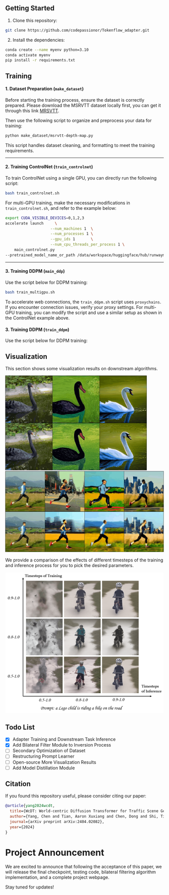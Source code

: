##

## Getting Started
1. Clone this repository:
```bash
git clone https://github.com/codepassionor/Tokenflow_adapter.git
```
2. Install the dependencies:
```bash
conda create --name myenv python=3.10
conda activate myenv
pip install -r requirements.txt
```

## Training

#### 1. **Dataset Preparation (`make_dataset`)**
Before starting the training process, ensure the dataset is correctly prepared. Please download the MSRVTT dataset locally first, you can get it through this link [MRSVTT](https://markdown.com.cn).

Then use the following script to organize and preprocess your data for training:
```bash
python make_dataset/msrvtt-depth-map.py
```
This script handles dataset cleaning, and formatting to meet the training requirements.

---

#### 2. **Training ControlNet (`train_controlnet`)**
To train ControlNet using a single GPU, you can directly run the following script:

```bash
bash train_controlnet.sh
```
For multi-GPU training, make the necessary modifications in `train_controlnet.sh`, and refer to the example below:

```bash
export CUDA_VISIBLE_DEVICES=0,1,2,3
accelerate launch     \
                    --num_machines 1  \
                    --num_processes 1 \
                    --gpu_ids 1       \
                    --num_cpu_threads_per_process 1 \
    main_controlnet.py 
--pretrained_model_name_or_path /data/workspace/huggingface/hub/runwayml/stable-diffusion-v1-5        --rank 4  --train_batch_size 1  --mixed_precision no
```

---

#### 3. **Training DDPM (`main_ddp`)**
Use the script below for DDPM training:

```bash
bash train_multigpu.sh
```
To accelerate web connections, the `train_ddpm.sh` script uses `proxychains`. If you encounter connection issues, verify your proxy settings. For multi-GPU training, you can modify the script and use a similar setup as shown in the ControlNet example above.

#### 3. **Training DDPM (`train_ddpm`)**
Use the script below for DDPM training:

## Visualization
This section shows some visualization results on downstream algorithms.

<img src="./assert/output_1.gif" width = 450>
<img src="./assert/output_2.gif" width = 600>

We provide a comparison of the effects of different timesteps of the training and inference process for you to pick the desired parameters.

<img src="./assert/timestep.png" width = 600>


## Todo List

- [x] Adapter Training and Downstream Task Inference
- [x] Add Bilateral Filter Module to Inversion Process
- [ ] Secondary Optimization of Dataset
- [ ] Restructuring Prompt Learner
- [ ] Open-source More Visualization Results
- [ ] Add Model Distillation Module

## Citation

If you found this repository useful, please consider citing our paper:

```bibtex
@article{yang2024wcdt,
  title={WcDT: World-centric Diffusion Transformer for Traffic Scene Generation},
  author={Yang, Chen and Tian, Aaron Xuxiang and Chen, Dong and Shi, Tianyu and Heydarian, Arsalan},
  journal={arXiv preprint arXiv:2404.02082},
  year={2024}
}
```

# Project Announcement

We are excited to announce that following the acceptance of this paper, we will release the final checkpoint, testing code, bilateral filtering algorithm implementation, and a complete project webpage. 

Stay tuned for updates!

